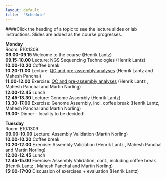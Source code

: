 ```yaml
---
layout: default
title:  'Schedule'
---
```


####Click the heading of a topic to see the lecture slides or lab instructions. Slides are added as the course progresses.

**Monday**  
Room: E10:1309  
**09.00-09.15** Welcome to the course (Henrik Lantz)  
**09.15-10.00** Lecture: NGS Sequencing Technologies (Henrik Lantz)  
**10.00-10.20** Coffee break  
**10.20-11.00** Lecture: [QC and pre-assembly analyses](lectures/QC.ppt) (Henrik Lantz and Mahesh Panchal)  
**11.00-12.00** Exercise: [QC and pre-assembly analyses](exercises/QC) (Henrik Lantz , Mahesh Panchal and Martin Norling)  
**12.00-12.45** Lunch  
**12.45-13.30** Lecture: Genome Assembly (Henrik Lantz)  
**13.30-17.00** Exercise: Genome Assembly, incl. coffee break  (Henrik Lantz, Mahesh Panchal and Martin Norling)  
**19.00-** Dinner - locality to be decided  

**Tuesday**  
Room: E10:1309  
**09.00-10.00** Lecture: Assembly Validation (Martin Norling)  
**10.00-10.20** Coffee break  
**10.20-12.00** Exercise: Assembly Validation (Henrik Lantz , Mahesh Panchal and Martin Norling)  
**12.00-12.45** Lunch  
**12.45-15.00** Exercise: Assembly Validation, cont., including coffee break (Henrik Lantz , Mahesh Panchal and Martin Norling)  
**15:00-17:00** Discussion of exercises + evaluation (Henrik Lantz)  
